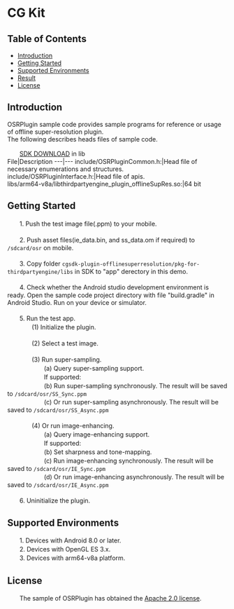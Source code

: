# CG Kit

## Table of Contents
 * [Introduction](#introduction)
 * [Getting Started](#getting-started)
 * [Supported Environments](#supported-environments)
 * [Result](#result)
 * [License](#license)
## Introduction
OSRPlugin sample code provides sample programs for reference or usage of offline super-resolution plugin.<br>
The following describes heads files of sample code.
    
　　[SDK DOWNLOAD](https://developer.huawei.com/consumer/en/doc/development/HMSCore-Library-V5/sdk-download-0000001050441521-V5) in lib<br>
 File|Description
 ---|---
   include/OSRPluginCommon.h:|Head file of necessary enumerations and structures.<br>
   include/OSRPluginInterface.h:|Head file of apis.<br>
   libs/arm64-v8a/libthirdpartyengine_plugin_offlineSupRes.so:|64 bit

## Getting Started
　　1. Push the test image file(.ppm) to your mobile.<br><br>
　　2. Push asset files(ie_data.bin, and ss_data.om if required) to `/sdcard/osr` on mobile.<br><br>
　　3. Copy folder `cgsdk-plugin-offlinesuperresolution/pkg-for-thirdpartyengine/libs` in SDK to "app" derectory in this demo.<br><br>
　　4. Check whether the Android studio development environment is ready. Open the sample code project directory with file "build.gradle" in Android Studio. Run on your device or simulator.<br><br>
　　5. Run the test app.<br>
　　　　(1) Initialize the plugin.<br><br>
　　　　(2) Select a test image.<br><br>
　　　　(3) Run super-sampling.<br>
　　　　　　(a) Query super-sampling support.<br>
　　　　　　If supported:<br>
　　　　　　(b) Run super-sampling synchronously. The result will be saved to `/sdcard/osr/SS_Sync.ppm`<br>
　　　　　　(c) Or run super-sampling asynchronously. The result will be saved to `/sdcard/osr/SS_Async.ppm`<br><br>
　　　　(4) Or run image-enhancing.<br>
　　　　　　(a) Query image-enhancing support.<br>
　　　　　　If supported:<br>
　　　　　　(b) Set sharpness and tone-mapping.<br>
　　　　　　(c) Run image-enhancing synchronously. The result will be saved to `/sdcard/osr/IE_Sync.ppm`<br>
　　　　　　(d) Or run image-enhancing asynchronously. The result will be saved to `/sdcard/osr/IE_Async.ppm`<br><br>
　　6. Uninitialize the plugin.<br>

## Supported Environments
　　1. Devices with Android 8.0 or later.<br>
　　2. Devices with OpenGL ES 3.x.<br>
　　3. Devices with arm64-v8a platform.<br>

## License
　　The sample of OSRPlugin has obtained the [Apache 2.0 license](http://www.apache.org/licenses/LICENSE-2.0).
